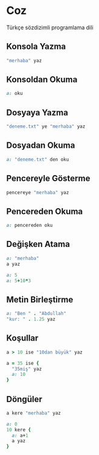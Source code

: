 # Coz
Türkçe sözdizimli programlama dili

## Konsola Yazma
```ruby
"merhaba" yaz
```

## Konsoldan Okuma
```ruby
a: oku
```

## Dosyaya Yazma
```ruby
"deneme.txt" ye "merhaba" yaz
```

## Dosyadan Okuma
```ruby
a: "deneme.txt" den oku
```

## Pencereyle Gösterme
```ruby
pencereye "merhaba" yaz
```

## Pencereden Okuma
```ruby
a: pencereden oku
```

## Değişken Atama
```ruby
a: "merhaba"
a yaz
```

```ruby
a: 5
a: 5+10*3
```

## Metin Birleştirme

```ruby
a: "Ben " . "Abdullah"
"kur: " . 1.25 yaz
```

## Koşullar
```ruby
a > 10 ise "10dan büyük" yaz
```

```ruby
a = 35 ise {
  "35miş" yaz
  a: 10
}
```

## Döngüler
```ruby
a kere "merhaba" yaz
```

```ruby
a: 0
10 kere {
  a: a+1
  a yaz
}
```
